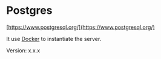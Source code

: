 # Postgres

[https://www.postgresql.org/](https://www.postgresql.org/)

It use [Docker](https://www.docker.com/) to instantiate the server.

Version: x.x.x